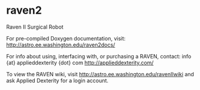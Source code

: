 raven2
======

Raven II Surgical Robot

For pre-compiled Doxygen documentation, visit:
http://astro.ee.washington.edu/raven2docs/

For info about using, interfacing with, or purchasing a RAVEN, contact: info {at} applieddexterity {dot} com
http://applieddexterity.com/

To view the RAVEN wiki, visit http://astro.ee.washington.edu/ravenIIwiki and ask Applied Dexterity for a login account.
